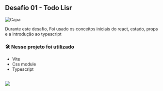 ## Desafio 01 - Todo Lisr

![Capa](https://user-images.githubusercontent.com/53623479/206687855-5c5a498e-009e-4dac-8058-ab08dece5bc4.svg)

Durante este desafio, Foi usado os conceitos iniciais do react, estado, props e a introdução ao typescript 

### 🛠️ Nesse projeto foi utilizado

* Vite
* Css module
* Typescript

<br />




<a href="https://www.figma.com/file/knihMNM826MexoAZy7xdvo/ToDo-List-(Copy)?node-id=0%3A1&t=bUNTwNrmlhcm5ofH-0">
<img src="https://user-images.githubusercontent.com/71772559/178192253-4fe4757c-de57-4878-a38c-a483c25670b1.png" />
</a>


